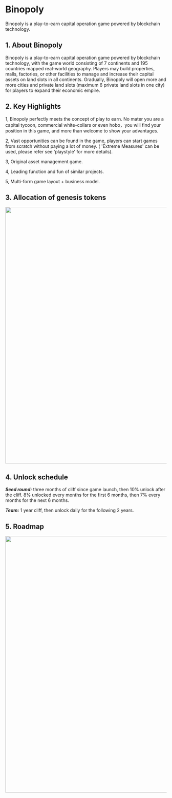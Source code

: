 # Binopoly

Binopoly is a play-to-earn capital operation game powered by blockchain technology.



## 1. About Binopoly

Binopoly is a play-to-earn capital operation game powered by blockchain technology, with the game world consisting of 7 continents and 195 countries mapped  real-world geography. Players may build properties, malls, factories, or other facilities to manage and increase their capital assets on land slots in all continents. Gradually, Binopoly will open more and more cities and private land slots (maximum 6 private land slots in one city) for players to expand their economic empire.



## 2. Key Highlights

1, Binopoly perfectly meets the concept of play to earn. No mater you are a capital tycoon, commercial white-collars or even hobo，you will find your position in this game, and more than welcome to show your advantages.

2, Vast opportunities can be found in the game, players can start games from scratch without paying a lot of money. ( 'Extreme Measures' can be used, please refer see 'playstyle' for more details).

3, Original asset management game.

4, Leading function and fun of similar projects.

5, Multi-form game layout + business model.



## 3. Allocation of genesis tokens

<img src="https://ic-market-projects.solv.finance/images/BINO/Bino allocation.jpeg " width="800px" style="margin: 0 auto;" />



## 4. Unlock schedule



***Seed round:***  three months of cliff since game launch, then 10% unlock after the cliff. 8% unlocked every months for the first 6 months, then 7% every months for the next 6 months.



***Team:*** 1 year cliff, then unlock daily for the following 2 years.





## 5. Roadmap



<img src="https://ic-market-projects.solv.finance/images/BINO/Bino roadmap.png" width="800px" style="margin: 0 auto;" />
